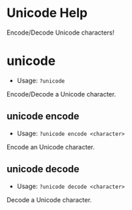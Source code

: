 # Unicode Help

Encode/Decode Unicode characters!

# unicode
 - Usage: `?unicode `

Encode/Decode a Unicode character.

## unicode encode
 - Usage: `?unicode encode <character> `

Encode an Unicode character.

## unicode decode
 - Usage: `?unicode decode <character> `

Decode a Unicode character.

